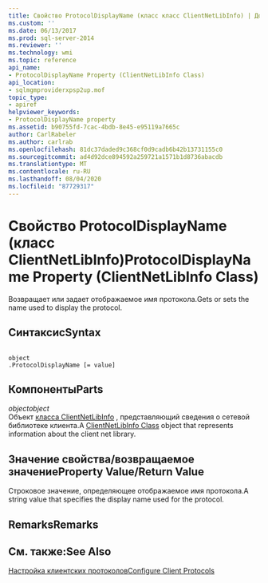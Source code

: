 ```yaml
---
title: Свойство ProtocolDisplayName (класс класс ClientNetLibInfo) | Документация Майкрософт
ms.custom: ''
ms.date: 06/13/2017
ms.prod: sql-server-2014
ms.reviewer: ''
ms.technology: wmi
ms.topic: reference
api_name:
- ProtocolDisplayName Property (ClientNetLibInfo Class)
api_location:
- sqlmgmproviderxpsp2up.mof
topic_type:
- apiref
helpviewer_keywords:
- ProtocolDisplayName property
ms.assetid: b90755fd-7cac-4bdb-8e45-e95119a7665c
author: CarlRabeler
ms.author: carlrab
ms.openlocfilehash: 81dc37daded9c368cf0d9cadb6b42b13731155c0
ms.sourcegitcommit: ad4d92dce894592a259721a1571b1d8736abacdb
ms.translationtype: MT
ms.contentlocale: ru-RU
ms.lasthandoff: 08/04/2020
ms.locfileid: "87729317"
---
```

# <a name="protocoldisplayname-property-clientnetlibinfo-class"></a><span data-ttu-id="48237-102">Свойство ProtocolDisplayName (класс ClientNetLibInfo)</span><span class="sxs-lookup"><span data-stu-id="48237-102">ProtocolDisplayName Property (ClientNetLibInfo Class)</span></span>
  <span data-ttu-id="48237-103">Возвращает или задает отображаемое имя протокола.</span><span class="sxs-lookup"><span data-stu-id="48237-103">Gets or sets the name used to display the protocol.</span></span>  
  
## <a name="syntax"></a><span data-ttu-id="48237-104">Синтаксис</span><span class="sxs-lookup"><span data-stu-id="48237-104">Syntax</span></span>  
  
```  
  
object  
.ProtocolDisplayName [= value]  
```  
  
## <a name="parts"></a><span data-ttu-id="48237-105">Компоненты</span><span class="sxs-lookup"><span data-stu-id="48237-105">Parts</span></span>  
 <span data-ttu-id="48237-106">*object*</span><span class="sxs-lookup"><span data-stu-id="48237-106">*object*</span></span>  
 <span data-ttu-id="48237-107">Объект [класса ClientNetLibInfo](clientnetlibinfo-class.md) , представляющий сведения о сетевой библиотеке клиента.</span><span class="sxs-lookup"><span data-stu-id="48237-107">A [ClientNetLibInfo Class](clientnetlibinfo-class.md) object that represents information about the client net library.</span></span>  
  
## <a name="property-valuereturn-value"></a><span data-ttu-id="48237-108">Значение свойства/возвращаемое значение</span><span class="sxs-lookup"><span data-stu-id="48237-108">Property Value/Return Value</span></span>  
 <span data-ttu-id="48237-109">Строковое значение, определяющее отображаемое имя протокола.</span><span class="sxs-lookup"><span data-stu-id="48237-109">A string value that specifies the display name used for the protocol.</span></span>  
  
## <a name="remarks"></a><span data-ttu-id="48237-110">Remarks</span><span class="sxs-lookup"><span data-stu-id="48237-110">Remarks</span></span>  
  
## <a name="see-also"></a><span data-ttu-id="48237-111">См. также:</span><span class="sxs-lookup"><span data-stu-id="48237-111">See Also</span></span>  
 [<span data-ttu-id="48237-112">Настройка клиентских протоколов</span><span class="sxs-lookup"><span data-stu-id="48237-112">Configure Client Protocols</span></span>](https://technet.microsoft.com/library/ms181035.aspx)  
  
  
